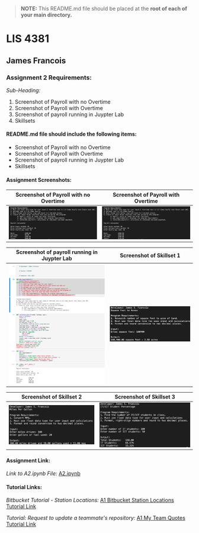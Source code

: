 > **NOTE:** This README.md file should be placed at the **root of each of your main directory.**

# LIS 4381 

## James Francois

### Assignment 2 Requirements:

*Sub-Heading:*

1. Screenshot of Payroll with no Overtime
2. Screenshot of Payroll with Overtime
3. Screenshot of payroll running in Juypter Lab
4. Skillsets

#### README.md file should include the following items:

* Screenshot of Payroll with no Overtime
* Screenshot of Payroll with Overtime
* Screenshot of payroll running in Juypter Lab
* Skillsets

#### Assignment Screenshots:

| Screenshot of Payroll with no Overtime | Screenshot of Payroll with Overtime |
| -------------- | -------------- |
| ![Screenshot of Payroll with no Overtime  ](img/noovertime.png) | ![Screenshot of Payroll with Overtime ](img/overtime.png) |

| Screenshot of payroll running in Juypter Lab | Screenshot of Skillset 1 |
| -------------- | -------------- |
| ![Screenshot of a2_payroll running in Juypter Lab](img/jupyterlab.png) | ![Screenshot of Skillset 1 ](img/skillset1.png) |

| Screenshot of Skillset 2 | Screenshot of Skillset 3 |
| -------------- | -------------- |
| ![Screenshot of Skillset 2 ](img/skillset2.png) | ![Screenshot of Skillset 3 ](img/skillset3.png) |


#### Assignment Link:
*Link to A2.ipynb File:*
[A2.ipynb](a2.ipynb)

#### Tutorial Links:

*Bitbucket Tutorial - Station Locations:*
[A1 Bitbucket Station Locations Tutorial Link](https://bitbucket.org/username/bitbucketstationlocations/ "Bitbucket Station Locations")

*Tutorial: Request to update a teammate's repository:*
[A1 My Team Quotes Tutorial Link](https://bitbucket.org/username/myteamquotes/ "My Team Quotes Tutorial")